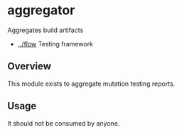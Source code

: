 
<!-- title start -->

# aggregator

Aggregates build artifacts

 * [../flow](..) Testing framework

<!-- title end -->

## Overview

This module exists to aggregate mutation testing reports.

## Usage

It should not be consumed by anyone.
